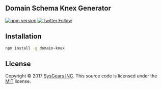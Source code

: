## Domain Schema Knex Generator

[![npm version](https://badge.fury.io/js/domain-knex.svg)](https://badge.fury.io/js/domain-knex) [![Twitter Follow](https://img.shields.io/twitter/follow/sysgears.svg?style=social)](https://twitter.com/sysgears)

## Installation

```bash
npm install -g domain-knex
```

## License
Copyright © 2017 [SysGears INC]. This source code is licensed under the [MIT] license.

[MIT]: LICENSE
[SysGears INC]: http://sysgears.com
